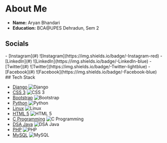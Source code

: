 # About Me

- **Name:** Aryan Bhandari
- **Education:** BCA@UPES Dehradun, Sem 2

## Socials
<div style="display:flex;">
- [Instagram](#) ![Instagram](https://img.shields.io/badge/-Instagram-red)
- [LinkedIn](#) ![LinkedIn](https://img.shields.io/badge/-LinkedIn-blue)
- [Twitter](#) ![Twitter](https://img.shields.io/badge/-Twitter-lightblue)
- [Facebook](#) ![Facebook](https://img.shields.io/badge/-Facebook-blue)
</div>
## Tech Stack

- [Django](#) ![Django](https://img.shields.io/badge/-Django-black)
- [CSS 3](#) ![CSS 3](https://img.shields.io/badge/-CSS3-blue)
- [Bootstrap](#) ![Bootstrap](https://img.shields.io/badge/-Bootstrap-purple)
- [Python](#) ![Python](https://img.shields.io/badge/-Python-green)
- [Linux](#) ![Linux](https://img.shields.io/badge/-Linux-black)
- [HTML 5](#) ![HTML 5](https://img.shields.io/badge/-HTML5-orange)
- [C Programming](#) ![C Programming](https://img.shields.io/badge/-C-lightgreen)
- [DSA Java](#) ![DSA Java](https://img.shields.io/badge/-DSA%20Java-yellow)
- [PHP](#) ![PHP](https://img.shields.io/badge/-PHP-purple)
- [MySQL](#) ![MySQL](https://img.shields.io/badge/-MySQL-blue)

